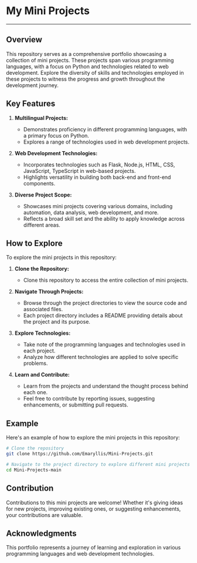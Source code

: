 # My Mini Projects

---

## Overview

This repository serves as a comprehensive portfolio showcasing a collection of mini projects. These projects span various programming languages, with a focus on Python and technologies related to web development. Explore the diversity of skills and technologies employed in these projects to witness the progress and growth throughout the development journey.

## Key Features

1. **Multilingual Projects:**

    - Demonstrates proficiency in different programming languages, with a primary focus on Python.
    - Explores a range of technologies used in web development projects.

2. **Web Development Technologies:**

    - Incorporates technologies such as Flask, Node.js, HTML, CSS, JavaScript, TypeScript in web-based projects.
    - Highlights versatility in building both back-end and front-end components.

3. **Diverse Project Scope:**
    - Showcases mini projects covering various domains, including automation, data analysis, web development, and more.
    - Reflects a broad skill set and the ability to apply knowledge across different areas.

## How to Explore

To explore the mini projects in this repository:

1. **Clone the Repository:**

    - Clone this repository to access the entire collection of mini projects.

2. **Navigate Through Projects:**

    - Browse through the project directories to view the source code and associated files.
    - Each project directory includes a README providing details about the project and its purpose.

3. **Explore Technologies:**

    - Take note of the programming languages and technologies used in each project.
    - Analyze how different technologies are applied to solve specific problems.

4. **Learn and Contribute:**
    - Learn from the projects and understand the thought process behind each one.
    - Feel free to contribute by reporting issues, suggesting enhancements, or submitting pull requests.

## Example

Here's an example of how to explore the mini projects in this repository:

```bash
# Clone the repository
git clone https://github.com/Emaryllis/Mini-Projects.git

# Navigate to the project directory to explore different mini projects
cd Mini-Projects-main
```

## Contribution

Contributions to this mini projects are welcome! Whether it's giving ideas for new projects, improving existing ones, or suggesting enhancements, your contributions are valuable.

## Acknowledgments

This portfolio represents a journey of learning and exploration in various programming languages and web development technologies.
